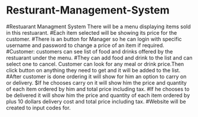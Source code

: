 # Resturant-Management-System
#Restuarant Managment System There will be a menu displaying items sold in this restuarant. 
#Each item selected will be showing its price for the customer. 
#There is an button for Manager so he can login with specific username and password to change a price of an item if required. 
#Customer: customers can see list of food and drinks offered by the restuarant under the menu. 
#They can add food and drink to the list and can select one to cancel. Customer can look for any meal or drink price.Then click button on anything they need to get and it will be added to the list. 
#After customer is done ordering it will show for him an option to carry on or delivery. 
$If he chooses carry on it will show him the price and quantity of each item ordered by him and total price including tax. 
#If he chooses to be delivered it will show him the price and quantity of each item ordered by plus 10 dollars delivery cost and total price including tax.
#Website will be created to input codes for.
